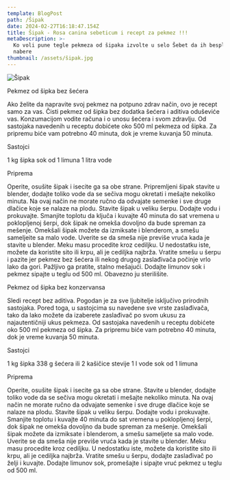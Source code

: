 ```yaml
---
template: BlogPost
path: /Šipak
date: 2024-02-27T16:18:47.154Z
title: Šipak - Rosa canina sebeticum i recept za pekmez !!!
metaDescription: >-
  Ko voli pune tegle pekmeza od šipaka izvolte u selo Šebet da ih besplatno
  nabere
thumbnail: /assets/šipak.jpg
---
```

![Šipak](/assets/šipak.jpg "Rosa canina sebeticum")



Pekmez od šipka bez šećera



Ako želite da napravite svoj pekmez na potpuno zdrav način, ovo je recept samo za vas. Čisti pekmez od šipka bez dodatka šećera i aditiva oduševiće vas. Konzumacijom vodite računa i o unosu šećera i svom zdravlju. Od sastojaka navedenih u receptu dobićete oko 500 ml pekmeza od šipka. Za pripremu biće vam potrebno 40 minuta, dok je vreme kuvanja 50 minuta.

Sastojci

1 kg šipka sok od 1 limuna
1 litra vode


Priprema

Operite, osušite šipak i isecite ga sa obe strane. Pripremljeni šipak stavite u blender, dodajte toliko vode da se sečiva mogu okretati i mešajte nekoliko minuta. Na ovaj način ne morate ručno da odvajate semenke i sve druge dlačice koje se nalaze na plodu.
Stavite šipak u veliku šerpu. Dodajte vodu i prokuvajte. Smanjite toplotu da ključa i kuvajte 40 minuta do sat vremena u poklopljenoj šerpi, dok šipak ne omekša dovoljno da bude spreman za mešenje.
Omekšali šipak možete da izmiksate i blenderom, a smešu sameljeite sa malo vode. Uverite se da smeša nije previše vruća kada je stavite u blender.
Meku masu procedite kroz cediljku. U nedostatku iste, možete da koristite sito ili krpu, ali je cediljka najbrža.
Vratite smešu u šerpu i pazite jer pekmez bez šećera ili nekog drugog zaslađivača počinje vrlo lako da gori. Pažljivo ga pratite, stalno mešajući.
Dodajte limunov sok i pekmez sipajte u teglu od 500 ml. Obavezno ju sterilišite.


Pekmez od šipka bez konzervansa


Sledi recept bez aditiva. Pogodan je za sve ljubitelje isključivo prirodnih sastojaka. Pored toga, u sastojcima su navedene sve vrste zaslađivača, tako da lako možete da izaberete zaslađivač po svom ukusu za najautentičniji ukus pekmeza. Od sastojaka navedenih u receptu dobićete oko 500 ml pekmeza od šipka. Za pripremu biće vam potrebno 40 minuta, dok je vreme kuvanja 50 minuta.

Sastojci

1 kg šipka 338 g šećera ili 2 kašičice stevije
1 l vode
sok od 1 limuna


Priprema

Operite, osušite šipak i isecite ga sa obe strane. Stavite u blender, dodajte toliko vode da se sečiva mogu okretati i mešajte nekoliko minuta. Na ovaj način ne morate ručno da odvajate semenke i sve druge dlačice koje se nalaze na plodu.
Stavite šipak u veliku šerpu. Dodajte vodu i prokuvajte. Smanjite toplotu i kuvajte 40 minuta do sat vremena u poklopljenoj šerpi, dok šipak ne omekša dovoljno da bude spreman za mešenje.
Omekšali šipak možete da izmiksate i blenderom, a smešu sameljete sa malo vode. Uverite se da smeša nije previše vruća kada je stavite u blender.
Meku masu procedite kroz cediljku. U nedostatku iste, možete da koristite sito ili krpu, ali je cediljka najbrža.
Vratite smešu u šerpu, dodajte zaslađivač po želji i kuvajte.
Dodajte limunov sok, promešajte i sipajte vruć pekmez u teglu od 500 ml.
